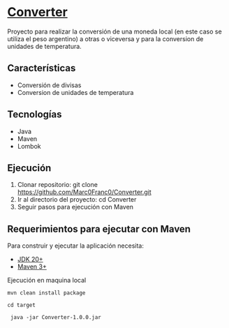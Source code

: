 # [Converter](https://github.com/Marc0Franc0/Converter#Converter)
Proyecto para realizar la conversión de una moneda local (en este caso se utiliza el peso argentino) a otras o viceversa y para la conversion de unidades de temperatura.

## Características
- Conversión de divisas
- Conversion de unidades de temperatura

## Tecnologías
- Java
- Maven
- Lombok

## Ejecución
1. Clonar repositorio: git clone https://github.com/Marc0Franc0/Converter.git
2. Ir al directorio del proyecto: cd Converter
3. Seguir pasos para ejecución con Maven

## Requerimientos para ejecutar con Maven

Para construir y ejecutar la aplicación necesita:

- [JDK 20+](https://www.oracle.com/java/technologies/downloads/#java20)
- [Maven 3+](https://maven.apache.org)

Ejecución en maquina local

```shell
mvn clean install package
```

```shell
cd target
```

```shell
 java -jar Converter-1.0.0.jar
```
